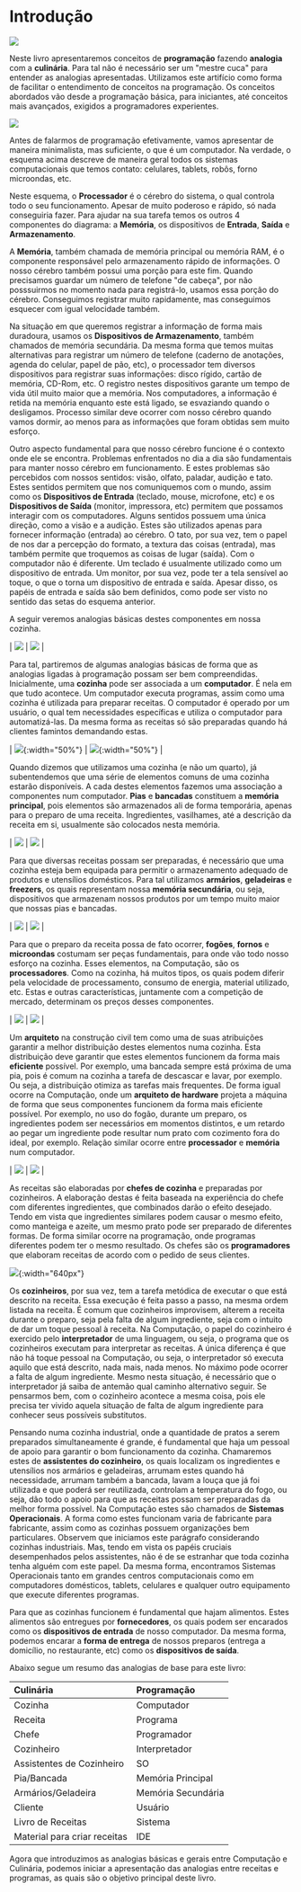# Introdução

![](/assets/cozinha.jpeg)

Neste livro apresentaremos conceitos de **programação** fazendo **analogia** com a **culinária**. Para tal não é necessário ser um "mestre cuca" para entender as analogias apresentadas. Utilizamos este artifício como forma de facilitar o entendimento de conceitos na programação. Os conceitos abordados vão desde a programação básica, para iniciantes, até conceitos mais avançados, exigidos a programadores experientes.

![](/assets/sistema-computacional.jpg)

Antes de falarmos de programação efetivamente, vamos apresentar de maneira minimalista, mas suficiente, o que é um computador. Na verdade, o esquema acima descreve de maneira geral todos os sistemas computacionais que temos contato: celulares, tablets, robôs, forno microondas, etc. 

Neste esquema, o **Processador** é o cérebro do sistema, o qual controla todo o seu funcionamento. Apesar de muito poderoso e rápido, só nada conseguiria fazer. Para ajudar na sua tarefa temos os outros 4 componentes do diagrama: a **Memória**, os dispositivos de **Entrada**, **Saída** e **Armazenamento**.

A **Memória**, também chamada de memória principal ou memória RAM, é o componente responsável pelo armazenamento rápido de informações. O nosso cérebro também possui uma porção para este fim. Quando precisamos guardar um número de telefone "de cabeça", por não posssuirmos no momento nada para registrá-lo, usamos essa porção do cérebro. Conseguimos registrar muito rapidamente, mas conseguimos esquecer com igual velocidade também.

Na situação em que queremos registrar a informação de forma mais duradoura, usamos os **Dispositivos de Armazenamento**, também chamados de memória secundária. Da mesma forma que temos muitas alternativas para registrar um número de telefone (caderno de anotações, agenda do celular, papel de pão, etc), o processador tem diversos dispositivos para registrar suas informações: disco rígido, cartão de memória, CD-Rom, etc. O registro nestes dispositivos garante um tempo de vida útil muito maior que a memória. Nos computadores, a informação é retida na memória enquanto este está ligado, se esvaziando quando o desligamos. Processo similar deve ocorrer com nosso cérebro quando vamos dormir, ao menos para as informações que foram obtidas sem muito esforço.

Outro aspecto fundamental para que nosso cérebro funcione é o contexto onde ele se encontra. Problemas enfrentados no dia a dia são fundamentais para manter nosso cérebro em funcionamento. E estes problemas são percebidos com nossos sentidos: visão, olfato, paladar, audição e tato. Estes sentidos permitem que nos comuniquemos com o mundo, assim como os **Dispositivos de Entrada** (teclado, mouse, microfone, etc) e os **Dispositivos de Saída** (monitor, impressora, etc) permitem que possamos interagir com os computadores. Alguns sentidos possuem uma única direção, como a visão e a audição. Estes são utilizados apenas para fornecer informação (entrada) ao cérebro. O tato, por sua vez, tem o papel de nos dar a percepção do formato, a textura das coisas (entrada), mas também permite que troquemos as coisas de lugar (saída). Com o computador não é diferente. Um teclado é usualmente utilizado como um dispositivo de entrada. Um monitor, por sua vez, pode ter a tela sensível ao toque, o que o torna um dispositivo de entrada e saída. Apesar disso, os papéis de entrada e saída são bem definidos, como pode ser visto no sentido das setas do esquema anterior.

A seguir veremos analogias básicas destes componentes em nossa cozinha.

| ![](/assets/cozinha.jpeg) | ![](/assets/computador.jpeg) |

Para tal, partiremos de algumas analogias básicas de forma que as analogias ligadas à programação possam ser bem compreendidas. Inicialmente, uma **cozinha** pode ser associada a um **computador**. É nela em que tudo acontece. Um computador executa programas, assim como uma cozinha é utilizada para preparar receitas. O computador é operado por um usuário, o qual tem necessidades específicas e utiliza o computador para automatizá-las. Da mesma forma as receitas só são preparadas quando há clientes famintos demandando estas.

| ![](/assets/bancada.jpeg){:width="50%"} | ![](/assets/memoria.jpeg){:width="50%"} |

Quando dizemos que utilizamos uma cozinha (e não um quarto), já subentendemos que uma série de elementos comuns de uma cozinha estarão disponíveis. A cada destes elementos fazemos uma associação a componentes num computador. **Pias** e **bancadas** constituem a **memória principal**, pois elementos são armazenados ali de forma temporária, apenas para o preparo de uma receita. Ingredientes, vasilhames, até a descrição da receita em si, usualmente são colocados nesta memória.

| ![](/assets/geladeira.jpg) | ![](/assets/hd.jpeg) |

Para que diversas receitas possam ser preparadas, é necessário que uma cozinha esteja bem equipada para permitir o armazenamento adequado de produtos e utensílios domésticos. Para tal utilizamos **armários**, **geladeiras** e **freezers**, os quais representam nossa **memória secundária**, ou seja, dispositivos que armazenam nossos produtos por um tempo muito maior que nossas pias e bancadas.

| ![](/assets/fogao.jpeg) | ![](/assets/cpu.jpeg) |

Para que o preparo da receita possa de fato ocorrer, **fogões**, **fornos** e **microondas** costumam ser peças fundamentais, para onde vão todo nosso esforço na cozinha. Esses elementos, na Computação, são os **processadores**. Como na cozinha, há muitos tipos, os quais podem diferir pela velocidade de processamento, consumo de energia, material utilizado, etc. Estas e outras características, juntamente com a competição de mercado, determinam os preços desses componentes.

| ![](/assets/cozinha-projeto.jpeg) | ![](/assets/computador-arquitetura.jpeg) |

Um **arquiteto** na construção civil tem como uma de suas atribuições garantir a melhor distribuição destes elementos numa cozinha. Esta distribuição deve garantir que estes elementos funcionem da forma mais **eficiente** possível. Por exemplo, uma bancada sempre está próxima de uma pia, pois é comum na cozinha a tarefa de descascar e lavar, por exemplo. Ou seja, a distribuição otimiza as tarefas mais frequentes. De forma igual ocorre na Computação, onde um **arquiteto de hardware** projeta a máquina de forma que seus componentes funcionem da forma mais eficiente possível. Por exemplo, no uso do fogão, durante um preparo, os ingredientes podem ser necessários em momentos distintos, e um retardo ao pegar um ingrediente pode resultar num prato com cozimento fora do ideal, por exemplo. Relação similar ocorre entre **processador** e **memória** num computador.

| ![](/assets/cozinheiros.jpg) | ![](/assets/programadoras.jpg) |

As receitas são elaboradas por **chefes de cozinha** e preparadas por cozinheiros. A elaboração destas é feita baseada na experiência do chefe com diferentes ingredientes, que combinados darão o efeito desejado. Tendo em vista que ingredientes similares podem causar o mesmo efeito, como manteiga e azeite, um mesmo prato pode ser preparado de diferentes formas. De forma similar ocorre na programação, onde programas diferentes podem ter o mesmo resultado. Os chefes são os **programadores** que elaboram receitas de acordo com o pedido de seus clientes.

![](/assets/robo.jpg){:width="640px"}

Os **cozinheiros**, por sua vez, tem a tarefa metódica de executar o que está descrito na receita. Essa execução é feita passo a passo, na mesma ordem listada na receita. É comum que cozinheiros improvisem, alterem a receita durante o preparo, seja pela falta de algum ingrediente, seja com o intuito de dar um toque pessoal à receita. Na Computação, o papel do cozinheiro é exercido pelo **interpretador** de uma linguagem, ou seja, o programa que os cozinheiros executam para interpretar as receitas. A única diferença é que não há toque pessoal na Computação, ou seja, o interpretador só executa aquilo que está descrito, nada mais, nada menos. No máximo pode ocorrer a falta de algum ingrediente. Mesmo nesta situação, é necessário que o interpretador já saiba de antemão qual caminho alternativo seguir. Se pensarmos bem, com o cozinheiro acontece a mesma coisa, pois ele precisa ter vivido aquela situação de falta de algum ingrediente para conhecer seus possíveis substitutos.

Pensando numa cozinha industrial, onde a quantidade de pratos a serem preparados simultaneamente é grande, é fundamental que haja um pessoal de apoio para garantir o bom funcionamento da cozinha. Chamaremos estes de **assistentes do cozinheiro**, os quais localizam os ingredientes e utensílios nos armários e geladeiras, arrumam estes quando há necessidade, arrumam também a bancada, lavam a louça que já foi utilizada e que poderá ser reutilizada, controlam a temperatura do fogo, ou seja, dão todo o apoio para que as receitas possam ser preparadas da melhor forma possível. Na Computação estes são chamados de **Sistemas Operacionais**. A forma como estes funcionam varia de fabricante para fabricante, assim como as cozinhas possuem organizações bem particulares. Observem que iniciamos este parágrafo considerando cozinhas industriais. Mas, tendo em vista os papéis cruciais desempenhados pelos assistentes, não é de se estranhar que toda cozinha tenha alguém com este papel. Da mesma forma, encontramos Sistemas Operacionais tanto em grandes centros computacionais como em computadores domésticos, tablets, celulares e qualquer outro equipamento que execute diferentes programas.

Para que as cozinhas funcionem é fundamental que hajam alimentos. Estes alimentos são entregues por **fornecedores**, os quais podem ser encarados como os **dispositivos de entrada** de nosso computador. Da mesma forma, podemos encarar a **forma de entrega** de nossos preparos (entrega a domicílio, no restaurante, etc) como os **dispositivos de saída**.

Abaixo segue um resumo das analogias de base para este livro:

<a name="analogias"></a>

| Culinária | Programação |
| :--- | :--- |
| Cozinha | Computador |
| Receita | Programa |
| Chefe | Programador |
| Cozinheiro | Interpretador |
| Assistentes de Cozinheiro | SO |
| Pia/Bancada | Memória Principal |
| Armários/Geladeira | Memória Secundária |
| Cliente | Usuário |
| Livro de Receitas | Sistema |
| Material para criar receitas | IDE |

Agora que introduzimos as analogias básicas e gerais entre Computação e Culinária, podemos iniciar a apresentação das analogias entre receitas e programas, as quais são o objetivo principal deste livro.

